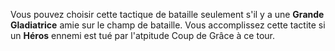 Vous pouvez choisir cette tactique de bataille seulement s'il y a une __Grande Gladiatrice__ amie sur le champ de bataille. Vous accomplissez cette tactite si un __Héros__ ennemi est tué par l'atpitude Coup de Grâce à ce tour.